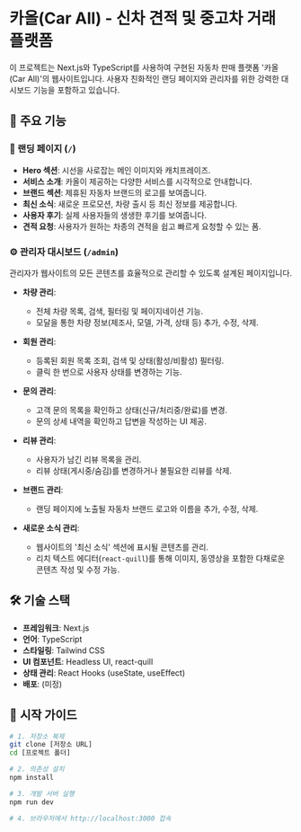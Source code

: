 # 카올(Car All) - 신차 견적 및 중고차 거래 플랫폼

이 프로젝트는 Next.js와 TypeScript를 사용하여 구현된 자동차 판매 플랫폼 '카올(Car All)'의 웹사이트입니다. 사용자 친화적인 랜딩 페이지와 관리자를 위한 강력한 대시보드 기능을 포함하고 있습니다.

## 🚀 주요 기능

### 🚗 랜딩 페이지 (`/`)

- **Hero 섹션**: 시선을 사로잡는 메인 이미지와 캐치프레이즈.
- **서비스 소개**: 카올이 제공하는 다양한 서비스를 시각적으로 안내합니다.
- **브랜드 섹션**: 제휴된 자동차 브랜드의 로고를 보여줍니다.
- **최신 소식**: 새로운 프로모션, 차량 출시 등 최신 정보를 제공합니다.
- **사용자 후기**: 실제 사용자들의 생생한 후기를 보여줍니다.
- **견적 요청**: 사용자가 원하는 차종의 견적을 쉽고 빠르게 요청할 수 있는 폼.

### ⚙️ 관리자 대시보드 (`/admin`)

관리자가 웹사이트의 모든 콘텐츠를 효율적으로 관리할 수 있도록 설계된 페이지입니다.

- **차량 관리**:
  - 전체 차량 목록, 검색, 필터링 및 페이지네이션 기능.
  - 모달을 통한 차량 정보(제조사, 모델, 가격, 상태 등) 추가, 수정, 삭제.

- **회원 관리**:
  - 등록된 회원 목록 조회, 검색 및 상태(활성/비활성) 필터링.
  - 클릭 한 번으로 사용자 상태를 변경하는 기능.

- **문의 관리**:
  - 고객 문의 목록을 확인하고 상태(신규/처리중/완료)를 변경.
  - 문의 상세 내역을 확인하고 답변을 작성하는 UI 제공.

- **리뷰 관리**:
  - 사용자가 남긴 리뷰 목록을 관리.
  - 리뷰 상태(게시중/숨김)를 변경하거나 불필요한 리뷰를 삭제.

- **브랜드 관리**:
  - 랜딩 페이지에 노출될 자동차 브랜드 로고와 이름을 추가, 수정, 삭제.

- **새로운 소식 관리**:
  - 웹사이트의 '최신 소식' 섹션에 표시될 콘텐츠를 관리.
  - 리치 텍스트 에디터(`react-quill`)를 통해 이미지, 동영상을 포함한 다채로운 콘텐츠 작성 및 수정 가능.

## 🛠️ 기술 스택

- **프레임워크**: Next.js
- **언어**: TypeScript
- **스타일링**: Tailwind CSS
- **UI 컴포넌트**: Headless UI, react-quill
- **상태 관리**: React Hooks (useState, useEffect)
- **배포**: (미정)

## 🏁 시작 가이드

```bash
# 1. 저장소 복제
git clone [저장소 URL]
cd [프로젝트 폴더]

# 2. 의존성 설치
npm install

# 3. 개발 서버 실행
npm run dev

# 4. 브라우저에서 http://localhost:3000 접속
``` 